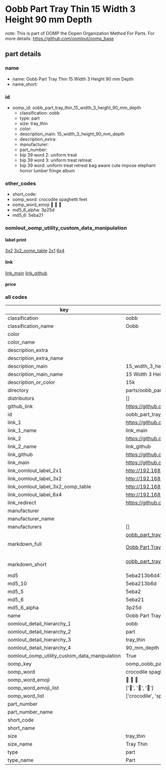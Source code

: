 # Oobb Part Tray Thin 15 Width 3 Height 90 mm Depth  

note: This is part of OOMP the Oopen Organization Method For Parts. For more details: https://github.com/oomlout/oomp_base

##  part details
  







### name
* name: Oobb Part Tray Thin 15 Width 3 Height 90 mm Depth
* name_short: 
### id
* oomp_id: oobb_part_tray_thin_15_width_3_height_90_mm_depth
  * classification: oobb
  * type: part
  * size: tray_thin
  * color: 
  * description_main: 15_width_3_height_90_mm_depth
  * description_extra: 
  * manufacturer: 
  * part_number: 
  * bip 39 word 2: uniform treat
  * bip 39 word 3: uniform treat retreat
  * bip 39 word: uniform treat retreat bag aware cute impose elephant horror lumber fringe album

### other_codes
* short_code: 
* oomp_word: crocodile spaghetti feet
* oomp_word_emoji :crocodile: :spaghetti: :feet:
* md5_6_alpha: 3p25d
* md5_6: 5eba21






### oomlout_oomp_utility_custom_data_manipulation
#### label print
[3x2](http://192.168.1.245:1112/?label=oomp%203p25d)
[3x2_oomp_table](http://192.168.1.108:1112/?label=oomp%203p25d)
[2x1](http://192.168.1.242:1112/?label=oomp%203p25d)
[6x4](http://192.168.1.55:1112/?label=oomp%203p25d)    

#### link

[link_main](https://github.com/oomlout/oomlout_oomp_version_1_messy/tree/main/parts/oobb_part_tray_thin_15_width_3_height_90_mm_depth) [link_github](https://github.com/oomlout/oomlout_oomp_version_1_messy/tree/main/parts/oobb_part_tray_thin_15_width_3_height_90_mm_depth)                             

#### price







### all codes 
| key | value |  
| --- | --- |  
| classification | oobb |  
| classification_name | Oobb |  
| color |  |  
| color_name |  |  
| description_extra |  |  
| description_extra_name |  |  
| description_main | 15_width_3_height_90_mm_depth |  
| description_main_name | 15 Width 3 Height 90 mm Depth |  
| description_or_color | 15k |  
| directory | parts/oobb_part_tray_thin_15_width_3_height_90_mm_depth |  
| distributors | [] |  
| github_link | https://github.com/oomlout/oomlout_oomp_part_src/tree/main/parts/oobb_part_tray_thin_15_width_3_height_90_mm_depth |  
| id | oobb_part_tray_thin_15_width_3_height_90_mm_depth |  
| link_1 | https://github.com/oomlout/oomlout_oomp_version_1_messy/tree/main/parts/oobb_part_tray_thin_15_width_3_height_90_mm_depth |  
| link_1_name | link_main |  
| link_2 | https://github.com/oomlout/oomlout_oomp_version_1_messy/tree/main/parts/oobb_part_tray_thin_15_width_3_height_90_mm_depth |  
| link_2_name | link_github |  
| link_github | https://github.com/oomlout/oomlout_oomp_version_1_messy/tree/main/parts/oobb_part_tray_thin_15_width_3_height_90_mm_depth |  
| link_main | https://github.com/oomlout/oomlout_oomp_version_1_messy/tree/main/parts/oobb_part_tray_thin_15_width_3_height_90_mm_depth |  
| link_oomlout_label_2x1 | http://192.168.1.242:1112/?label=oomp%203p25d |  
| link_oomlout_label_3x2 | http://192.168.1.245:1112/?label=oomp%203p25d |  
| link_oomlout_label_3x2_oomp_table | http://192.168.1.108:1112/?label=oomp%203p25d |  
| link_oomlout_label_6x4 | http://192.168.1.55:1112/?label=oomp%203p25d |  
| link_redirect | https://github.com/oomlout/oomlout_oomp_version_1_messy/tree/main/parts/oobb_part_tray_thin_15_width_3_height_90_mm_depth |  
| manufacturer |  |  
| manufacturer_name |  |  
| manufacturers | [] |  
| markdown_full | [oobb_part_tray_thin_15_width_3_height_90_mm_depth](none)<br>[](none)<br>[Oobb Part Tray Thin 15 Width 3 Height 90 Mm Depth](none)<br><br> |  
| markdown_short | [oobb_part_tray_thin_15_width_3_height_90_mm_depth](none)<br><br> |  
| md5 | 5eba213b6d47ce3cda8821197039f76b |  
| md5_10 | 5eba213b6d |  
| md5_5 | 5eba2 |  
| md5_6 | 5eba21 |  
| md5_6_alpha | 3p25d |  
| name | Oobb Part Tray Thin 15 Width 3 Height 90 mm Depth |  
| oomlout_detail_hierarchy_1 | oobb |  
| oomlout_detail_hierarchy_2 | part |  
| oomlout_detail_hierarchy_3 | tray_thin |  
| oomlout_detail_hierarchy_4 | 90_mm_depth |  
| oomlout_oomp_utility_custom_data_manipulation | True |  
| oomp_key | oomp_oobb_part_tray_thin_15_width_3_height_90_mm_depth |  
| oomp_word | crocodile spaghetti feet |  
| oomp_word_emoji | :crocodile: :spaghetti: :feet: |  
| oomp_word_emoji_list | [':crocodile:', ':spaghetti:', ':feet:'] |  
| oomp_word_list | ['crocodile', 'spaghetti', 'feet'] |  
| part_number |  |  
| part_number_name |  |  
| short_code |  |  
| short_name |  |  
| size | tray_thin |  
| size_name | Tray Thin |  
| type | part |  
| type_name | Part |  
